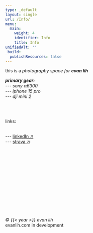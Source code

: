 ```yaml
---
type: _default
layout: single
url: /Info/
menu:
  main:
    weight: 4
    identifier: Info
    title: Info
unifiedAlt: ''
_build:
  publishResources: false
---
```


this is a _photography space_ _for_ ___evan lih___ 

**_primary gear:_**  
  --- _sony α6300_  
  --- _iphone 15 pro_  
  --- _dji mini 2_


<br><br>

links:

<br>
  --- <a href="https://www.linkedin.com/in/evan-lih/">linkedIn ↗</a>
<br>
  --- <a href ="https://www.strava.com/athletes/15481691">strava ↗</a>

<br><br><br><br><br><br><br><br><br><br><br><br> <!-- Add multiple line breaks -->

_&copy; {{< year >}} evan lih_  
evanlih.com in development



